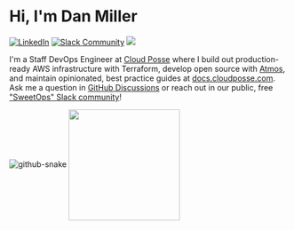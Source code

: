 # Hi, I'm Dan Miller

[![LinkedIn](https://img.shields.io/badge/LinkedIn-%230077B5.svg?logo=linkedin&logoColor=white)](https://www.linkedin.com/in/daniel-miller-ddd/) [![Slack Community](https://slack.cloudposse.com/badge.svg)](https://slack.cloudposse.com) ![](https://komarev.com/ghpvc/?username=milldr)

I'm a Staff DevOps Engineer at [Cloud Posse](https://cloudposse.com/) where I build out production-ready AWS infrastructure with Terraform, develop open source with [Atmos](https://atmos.tools/), and maintain opinionated, best practice guides at [docs.cloudposse.com](https://docs.cloudposse.com/). Ask me a question in [GitHub Discussions](https://github.com/orgs/cloudposse/discussions) or reach out in our public, free ["SweetOps" Slack community](https://slack.cloudposse.com)!

<picture>
  <source media="(prefers-color-scheme: dark)" srcset="dist/github-snake-dark.svg" />
  <source media="(prefers-color-scheme: light)" srcset="dist/github-snake.svg" />
  <img alt="github-snake" src="github-snake.svg" style="width:auto;" />
</picture>

<a href="https://github.com/milldr/github-readme-stats">
  <img height=200 align="center" src="https://github-readme-stats.vercel.app/api?username=milldr&show_icons=true&theme=dracula" />
</a>

